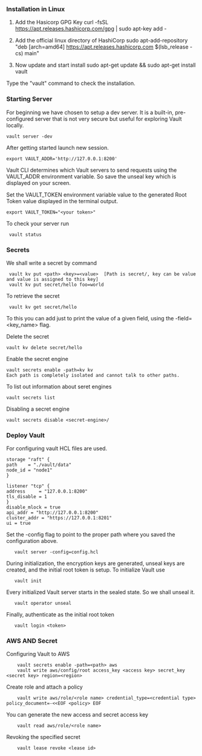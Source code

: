 
### Installation in Linux

1. Add the Hasicorp  GPG Key
 curl -fsSL https://apt.releases.hashicorp.com/gpg | sudo apt-key add -
 
2. Add the official linux directory of HashiCorp
  sudo apt-add-repository "deb [arch=amd64] https://apt.releases.hashicorp.com $(lsb_release -cs) main"
  
3. Now update and start install
  sudo apt-get update && sudo apt-get install vault
  
Type the "vault" command to check the installation.

### Starting Server
For beginning we have chosen to setup a dev server.
It is a built-in, pre-configured server that is not very secure but useful for exploring Vault locally.

    vault server -dev
 
After getting started launch new session.

    export VAULT_ADDR='http://127.0.0.1:8200'
 
Vault CLI determines which Vault servers to send requests using the VAULT_ADDR environment variable. So save the unseal key which is displayed on your screen.

Set the VAULT_TOKEN environment variable value to the generated Root Token value displayed in the terminal output.

    export VAULT_TOKEN="<your token>"
 
To check your server run
     
     vault status

### Secrets
We shall write a secret by command

     vault kv put <path> <key>=<value>  [Path is secret/, key can be value and value is assigned to this key]
     vault kv put secret/hello foo=world
   
To retrieve the secret
     
     vault kv get secret/hello
To this you can add just to print the value of a given field, using the -field=<key_name> flag.


Delete the secret

    vault kv delete secret/hello

Enable the secret engine
   
    vault secrets enable -path=kv kv
    Each path is completely isolated and cannot talk to other paths. 
 
To list out information about seret engines

    vault secrets list

Disabling a secret engine

    vault secrets disable <secret-engine>/
    
### Deploy Vault

  For configuring vault HCL files are used.
  ```
  storage "raft" {
  path    = "./vault/data"
  node_id = "node1"
  }

  listener "tcp" {
  address     = "127.0.0.1:8200"
  tls_disable = 1
  }
  disable_mlock = true
  api_addr = "http://127.0.0.1:8200"
  cluster_addr = "https://127.0.0.1:8201"
  ui = true
  ```
  
  Set the -config flag to point to the proper path where you saved the configuration above.

       vault server -config=config.hcl
       
  During initialization, the encryption keys are generated, unseal keys are created, and the initial root token is setup. To initialize Vault use
      
       vault init 
   
  Every initialized Vault server starts in the sealed state.  So we shall unseal it.
   
       vault operator unseal
       
  Finally, authenticate as the initial root token
   
       vault login <token>

### AWS AND Secret
  Configuring Vault to AWS

        vault secrets enable -path=<path> aws
        vault write aws/config/root access_key <access key> secret_key <secret key> region=<region>  
        
   Create role and attach a policy
        
        vault write aws/role/<role name> credential_type=<credential type> policy_document=-<<EOF <policy> EOF  
   
   You can generate the new access and secret access key
        
        vault read aws/role/<role name>           
   
   Revoking the specified secret
        
        vault lease revoke <lease id>                                                                        

